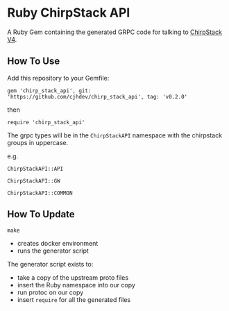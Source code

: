 Ruby ChirpStack API
===================

A Ruby Gem containing the generated GRPC code for talking to [ChirpStack V4](https://github.com/chirpstack/chirpstack).

## How To Use

Add this repository to your Gemfile:

`gem 'chirp_stack_api', git: 'https://github.com/cjhdev/chirp_stack_api', tag: 'v0.2.0'`

then

`require 'chirp_stack_api'`


The grpc types will be in the `ChirpStackAPI` namespace with the chirpstack groups in uppercase.

e.g.

`ChirpStackAPI::API`

`ChirpStackAPI::GW`

`ChirpStackAPI::COMMON`


## How To Update

`make`

- creates docker environment
- runs the generator script

The generator script exists to:

- take a copy of the upstream proto files
- insert the Ruby namespace into our copy
- run protoc on our copy
- insert `require` for all the generated files




